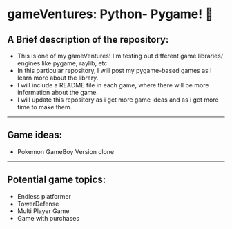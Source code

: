 # gameVentures: Python- Pygame! :snake:

## A Brief description of the repository:
- This is one of my gameVentures! I'm testing out different game libraries/ engines like pygame, raylib, etc.
- In this particular repository, I will post my pygame-based games as I learn more about the library.
- I will include a README file in each game, where there will be more information about the game.
- I will update this repository as i get more game ideas and as i get more time to make them.

---

## Game ideas:
- Pokemon GameBoy Version clone

---

## Potential game topics: 
- Endless platformer
- TowerDefense 
- Multi Player Game
- Game with purchases
